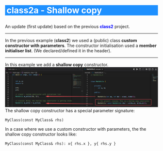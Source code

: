# <p style="background-color:DodgerBlue; color:white; padding-left:5px"> class2a -  Shallow copy</p>

An update (first update) based on the previous <span style="color:blue">**class2**</span> project.
____
In the previous example (**class2**) we used a (public) class **custom constructor with parameters**. The constructor initialisation used a **member initialiser list**. (We declared/defined it in the header).
____
In this example we add a **shallow copy** constructor.
![](example2a.jpg)
The shallow copy constructor has a special parameter signature:

```
MyClass(const MyClass& rhs)
```

In a case where we use a custom constructor with parameters, the the shallow copy constructor looks like:

```
MyClass(const MyClass& rhs): x{ rhs.x }, y{ rhs.y } 
```




